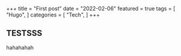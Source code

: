 +++
title = "First post"
date = "2022-02-06"
featured = true
tags = [
  "Hugo",
]
categories = [
  "Tech",
]
+++

## TESTSSS

hahahahah
